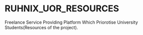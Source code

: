 # RUHNIX_UOR_RESOURCES
Freelance Service Providing Platform Which Priorotise University Students(Resources of the project).
